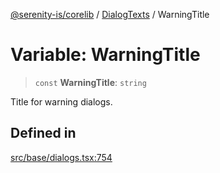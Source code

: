 [@serenity-is/corelib](../../../README.md) / [DialogTexts](../README.md) / WarningTitle

# Variable: WarningTitle

> `const` **WarningTitle**: `string`

Title for warning dialogs.

## Defined in

[src/base/dialogs.tsx:754](https://github.com/serenity-is/serenity/blob/master/packages/corelib/src/base/dialogs.tsx#L754)
